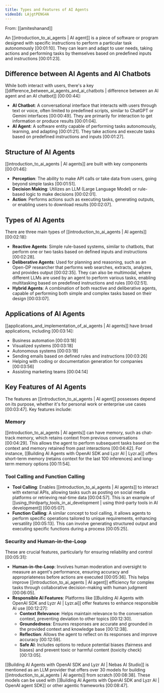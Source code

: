 ```yaml
---
title: Types and Features of AI Agents
videoId: LAjgtPENG4A
---
```


From: [[amiteshanand]] <br/> 

An [[introduction_to_ai_agents | AI agent]] is a piece of software or program designed with specific instructions to perform a particular task autonomously [00:01:10]. They can learn and adapt to user needs, taking actions and performing tasks by themselves based on predefined inputs and instructions [00:01:23].

## Difference between AI Agents and AI Chatbots

While both interact with users, there's a key [[difference_between_ai_agents_and_ai_chatbots | difference between an AI agent and an AI chatbot]] [00:00:44]:
*   **AI Chatbot**: A conversational interface that interacts with users through text or voice, often limited to predefined scripts, similar to ChatGPT or Gemini interfaces [00:00:49]. They are primarily for interaction to get information or produce results [00:01:04].
*   **AI Agent**: A software entity capable of performing tasks autonomously, learning, and adapting [00:01:21]. They take actions and execute tasks based on predefined instructions and inputs [00:01:27].

## Structure of AI Agents
[[introduction_to_ai_agents | AI agents]] are built with key components [00:01:46]:
*   **Perception**: The ability to make API calls or take data from users, going beyond simple tasks [00:01:51].
*   **Decision Making**: Utilizes an LLM (Large Language Model) or rule-based logic to make decisions [00:02:01].
*   **Action**: Performs actions such as executing tasks, generating outputs, or enabling users to download results [00:02:07].

## Types of AI Agents
There are three main types of [[introduction_to_ai_agents | AI agents]] [00:02:18]:
*   **Reactive Agents**: Simple rule-based systems, similar to chatbots, that perform one or two tasks based on defined inputs and instructions [00:02:28].
*   **Deliberative Agents**: Used for planning and reasoning, such as an Open-DP researcher that performs web searches, extracts, analyzes, and provides output [00:02:35]. They can also be multimodal, where different LLMs are used by an agent to perform various tasks, enabling multitasking based on predefined instructions and rules [00:02:51].
*   **Hybrid Agents**: A combination of both reactive and deliberative agents, capable of performing both simple and complex tasks based on their design [00:03:07].

## Applications of AI Agents
[[applications_and_implementation_of_ai_agents | AI agents]] have broad applications, including [00:03:14]:
*   Business automation [00:03:18]
*   Visualized systems [00:03:18]
*   Autonomous systems [00:03:19]
*   Sending emails based on defined rules and instructions [00:03:26]
*   Helping with coding or documentation generation for companies [00:03:56]
*   Assisting marketing teams [00:04:14]

## Key Features of AI Agents
The features an [[introduction_to_ai_agents | AI agent]] possesses depend on its purpose, whether it's for personal work or enterprise use cases [00:03:47]. Key features include:

### Memory
[[introduction_to_ai_agents | AI agents]] can have memory, such as chat-track memory, which retains context from previous conversations [00:04:29]. This allows the agent to perform subsequent tasks based on the context and memory retained from past interactions [00:04:42]. For instance, [[Building AI Agents with OpenAI SDK and Lyzr AI | Lyzr.ai]] offers short-term memory (retains context for the last 100 inferences) and long-term memory options [00:11:54].

### Tool Calling and Function Calling
*   **Tool Calling**: Enables [[introduction_to_ai_agents | AI agents]] to interact with external APIs, allowing tasks such as posting on social media platforms or retrieving real-time data [00:04:57]. This is an example of [[using_thirdparty_tools_in_ai_development | using third-party tools in AI development]] [00:05:07].
*   **Function Calling**: A similar concept to tool calling, it allows agents to perform specific operations tailored to unique requirements, enhancing versatility [00:05:13]. This can involve generating structured output and executing specific functions during a process [00:05:25].

### Security and Human-in-the-Loop
These are crucial features, particularly for ensuring reliability and control [00:05:31]:
*   **Human-in-the-Loop**: Involves human moderation and oversight to measure an agent's performance, ensuring accuracy and appropriateness before actions are executed [00:05:36]. This helps improve [[introduction_to_ai_agents | AI agent]] efficiency for complex tasks through collaborative decision-making with human judgment [00:06:05].
*   **Responsible AI Features**: Platforms like [[Building AI Agents with OpenAI SDK and Lyzr AI | Lyzr.ai]] offer features to enhance responsible AI use [00:12:27]:
    *   **Context Relevance**: Helps maintain relevance to the conversation context, preventing deviation to other topics [00:12:30].
    *   **Groundedness**: Ensures responses are accurate and grounded in the provided context and knowledge base [00:12:38].
    *   **Reflection**: Allows the agent to reflect on its responses and improve accuracy [00:12:59].
    *   **Safe AI**: Includes options to reduce potential biases (fairness and biases) and prevent toxic or harmful content (toxicity check) [00:13:05].

[[Building AI Agents with OpenAI SDK and Lyzr AI | Nebas AI Studio]] is mentioned as an LLM provider that offers over 30 models for building [[introduction_to_ai_agents | AI agents]] from scratch [00:08:38]. These models can be used with [[Building AI Agents with OpenAI SDK and Lyzr AI | OpenAI agent SDK]] or other agentic frameworks [00:08:47].